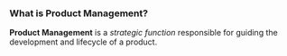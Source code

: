 ### What is Product Management?

**Product Management** is a *strategic function* responsible for guiding the development and lifecycle of a product.
